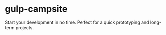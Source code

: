 # gulp-campsite
Start your development in no time. Perfect for a quick prototyping and long-term projects.
